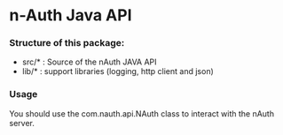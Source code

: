 n-Auth Java API
===============

### Structure of this package:
* src/* : Source of the nAuth JAVA API
* lib/* : support libraries (logging, http client and json)

### Usage
You should use the com.nauth.api.NAuth class to interact with the nAuth server.

